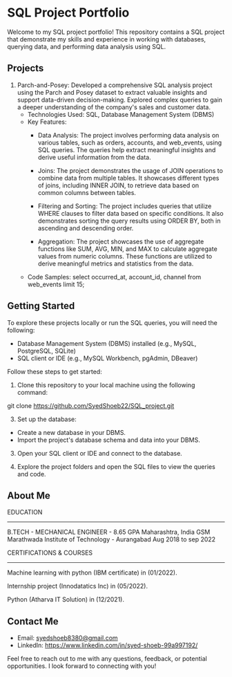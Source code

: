 # SQL Project Portfolio

Welcome to my SQL project portfolio! This repository contains a SQL project that demonstrate my skills and experience in working with databases, querying data, and performing data analysis using SQL.

## Projects

1. Parch-and-Posey: Developed a comprehensive SQL analysis project using the Parch and Posey dataset to extract valuable insights and support data-driven decision-making. Explored complex queries to gain a deeper understanding of the company's sales and customer data.
   - Technologies Used: SQL, Database Management System (DBMS)
   - Key Features:
       - Data Analysis: The project involves performing data analysis on various tables, such as orders, accounts, and web_events, using SQL queries. The queries help extract meaningful insights and derive useful information from the data.

      - Joins: The project demonstrates the usage of JOIN operations to combine data from multiple tables. It showcases different types of joins, including INNER JOIN, to retrieve data based on common columns between tables.

      - Filtering and Sorting: The project includes queries that utilize WHERE clauses to filter data based on specific conditions. It also demonstrates sorting the query results using ORDER BY, both in ascending and descending order.

      - Aggregation: The project showcases the use of aggregate functions like SUM, AVG, MIN, and MAX to calculate aggregate values from numeric columns. These functions are utilized to derive meaningful metrics and statistics from the data.
   - Code Samples: select occurred_at, account_id, channel from web_events limit 15;

## Getting Started

To explore these projects locally or run the SQL queries, you will need the following:

- Database Management System (DBMS) installed (e.g., MySQL, PostgreSQL, SQLite)
- SQL client or IDE (e.g., MySQL Workbench, pgAdmin, DBeaver)

Follow these steps to get started:

1. Clone this repository to your local machine using the following command:

git clone https://github.com/SyedShoeb22/SQL_project.git

3. Set up the database:
- Create a new database in your DBMS.
- Import the project's database schema and data into your DBMS.

3. Open your SQL client or IDE and connect to the database.

4. Explore the project folders and open the SQL files to view the queries and code.

## About Me

EDUCATION
_________________________________________________________________________________

B.TECH - MECHANICAL ENGINEER - 8.65 GPA		                                 Maharashtra, India
GSM Marathwada Institute of Technology - Aurangabad         	               Aug  2018  to sep 2022

CERTIFICATIONS & COURSES
_________________________________________________________________________________

Machine learning with python (IBM certificate) in (01/2022).

Internship project (Innodatatics Inc) in (05/2022).

Python (Atharva IT Solution) in (12/2021).


## Contact Me

- Email: syedshoeb8380@gmail.com
- LinkedIn: https://www.linkedin.com/in/syed-shoeb-99a997192/

Feel free to reach out to me with any questions, feedback, or potential opportunities. I look forward to connecting with you!
